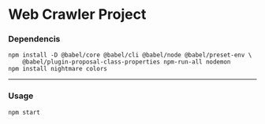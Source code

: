 # Web Crawler Project

### Dependencis
```
npm install -D @babel/core @babel/cli @babel/node @babel/preset-env \
    @babel/plugin-proposal-class-properties npm-run-all nodemon
npm install nightmare colors
```
---
### Usage
```
npm start
```
